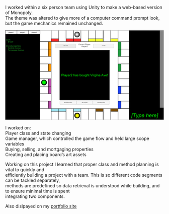 I worked within a six person team using Unity to make a web-based version of Monopoly.  
The theme was altered to give more of a computer command prompt look, but the game mechanics remained unchanged.

![Image](https://github.com/m3talpillow/SchoolWork/blob/master/Monopoly/monopoly.png)

I worked on:  
Player class and state changing  
Game manager, which controlled the game flow and held large scope variables  
Buying, selling, and mortgaging properties  
Creating and placing board’s art assets  
  
Working on this project I learned that proper class and method planning is vital to quickly and  
efficiently building a project with a team. This is so different code segments can be tackled separately,   
methods are predefined so data retrieval is understood while building, and to ensure minimal time is spent   
integrating two components.

Also dislpayed on my [portfolio site](https://jaredjohansson.wordpress.com/portfolio/monopoly-re-skin/)
